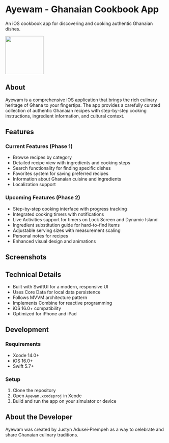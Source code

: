 # Ayewam - Ghanaian Cookbook App

An iOS cookbook app for discovering and cooking authentic Ghanaian dishes.

<img src="Screenshots/app_icon.png" width="120">

## About

Ayewam is a comprehensive iOS application that brings the rich culinary heritage of Ghana to your fingertips. The app provides a carefully curated collection of authentic Ghanaian recipes with step-by-step cooking instructions, ingredient information, and cultural context.

## Features

### Current Features (Phase 1)
- Browse recipes by category
- Detailed recipe view with ingredients and cooking steps
- Search functionality for finding specific dishes
- Favorites system for saving preferred recipes
- Information about Ghanaian cuisine and ingredients
- Localization support

### Upcoming Features (Phase 2)
- Step-by-step cooking interface with progress tracking
- Integrated cooking timers with notifications
- Live Activities support for timers on Lock Screen and Dynamic Island
- Ingredient substitution guide for hard-to-find items
- Adjustable serving sizes with measurement scaling
- Personal notes for recipes
- Enhanced visual design and animations

## Screenshots

<!--<p float="left">-->
<!--  <img src="Screenshots/home_screen.png" width="200" />-->
<!--  <img src="Screenshots/recipe_detail.png" width="200" /> -->
<!--  <img src="Screenshots/categories.png" width="200" />-->
<!--  <img src="Screenshots/favorites.png" width="200" />-->
<!--</p>-->

## Technical Details

- Built with SwiftUI for a modern, responsive UI
- Uses Core Data for local data persistence
- Follows MVVM architecture pattern
- Implements Combine for reactive programming
- iOS 16.0+ compatibility
- Optimized for iPhone and iPad

## Development

### Requirements
- Xcode 14.0+
- iOS 16.0+
- Swift 5.7+

### Setup
1. Clone the repository
2. Open `Ayewam.xcodeproj` in Xcode
3. Build and run the app on your simulator or device

## About the Developer

Ayewam was created by Justyn Adusei-Prempeh as a way to celebrate and share Ghanaian culinary traditions.
